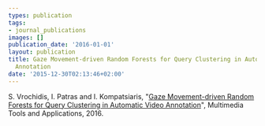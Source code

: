 ```yaml
---
types: publication
tags:
- journal_publications
images: []
publication_date: '2016-01-01'
layout: publication
title: Gaze Movement-driven Random Forests for Query Clustering in Automatic Video
  Annotation
date: '2015-12-30T02:13:46+02:00'
---
```

<p>S. Vrochidis, I. Patras and I. Kompatsiaris, "<a href="http://link.springer.com/article/10.1007%2Fs11042-015-3221-1" target="_blank">Gaze Movement-driven Random Forests for Query Clustering in Automatic Video Annotation</a>", Multimedia Tools and Applications, 2016.</p>
